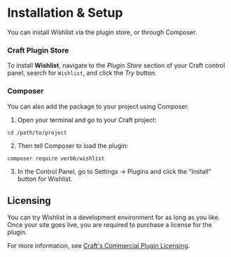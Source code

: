 # Installation & Setup
You can install Wishlist via the plugin store, or through Composer.

### Craft Plugin Store
To install **Wishlist**, navigate to the _Plugin Store_ section of your Craft control panel, search for `Wishlist`, and click the _Try_ button.

### Composer
You can also add the package to your project using Composer.

1. Open your terminal and go to your Craft project:
```
cd /path/to/project
```
2. Then tell Composer to load the plugin:
```
composer require verbb/wishlist
```
3. In the Control Panel, go to Settings → Plugins and click the “Install” button for Wishlist.

## Licensing
You can try Wishlist in a development environment for as long as you like. Once your site goes live, you are required to purchase a license for the plugin.

For more information, see [Craft's Commercial Plugin Licensing](https://docs.craftcms.com/v3/plugins.html#commercial-plugin-licensing).
